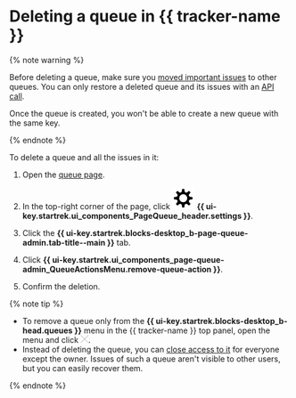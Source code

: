 # Deleting a queue in {{ tracker-name }}

{% note warning %}

Before deleting a queue, make sure you [moved important issues](../user/move-ticket.md) to other queues. You can only restore a deleted queue and its issues with an [API call](../concepts/queues/restore-queue.md).

Once the queue is created, you won't be able to create a new queue with the same key.

{% endnote %}

To delete a queue and all the issues in it:

1. Open the [queue page](../user/queue.md).

1. In the top-right corner of the page, click ![](../../_assets/tracker/svg/settings-old.svg) **{{ ui-key.startrek.ui_components_PageQueue_header.settings }}**.

1. Click the **{{ ui-key.startrek.blocks-desktop_b-page-queue-admin.tab-title--main }}** tab.

1. Click **{{ ui-key.startrek.ui_components_page-queue-admin_QueueActionsMenu.remove-queue-action }}**.

1. Confirm the deletion.

{% note tip %}

* To remove a queue only from the **{{ ui-key.startrek.blocks-desktop_b-head.queues }}** menu in the {{ tracker-name }} top panel, open the menu and click ![](../../_assets/tracker/remove-task-type.png).
* Instead of deleting the queue, you can [close access to it](queue-access.md#set-access) for everyone except the owner. Issues of such a queue aren't visible to other users, but you can easily recover them.

{% endnote %}
